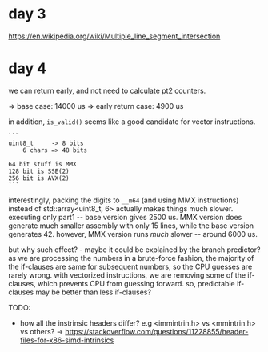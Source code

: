 
# day 3

https://en.wikipedia.org/wiki/Multiple_line_segment_intersection


# day 4


we can return early, and not need to calculate pt2 counters.

=> base case: 14000 us
=> early return case: 4900 us


in addition, `is_valid()` seems like a good candidate for vector instructions.

    ```
    uint8_t     -> 8 bits
        6 chars => 48 bits

    64 bit stuff is MMX
    128 bit is SSE(2)
    256 bit is AVX(2)
    ```

interestingly, packing the digits to `__m64` (and using MMX instructions) instead of std::array<uint8_t, 6> actually makes things much slower. executing only part1 -- base version gives 2500 us. MMX version does generate much smaller assembly with only 15 lines, while the base version generates 42. however, MMX version runs _much_ slower -- around 6000 us.

but why such effect?
    - maybe it could be explained by the branch predictor? as we are processing the numbers in a brute-force fashion, the majority of the if-clauses are same for subsequent numbers, so the CPU guesses are rarely wrong. with vectorized instructions, we are removing some of the if-clauses, which prevents CPU from guessing forward. so, predictable if-clauses may be better than less if-clauses?





TODO:
* how all the instrinsic headers differ? e.g <immintrin.h> vs <mmintrin.h> vs others?
    -> https://stackoverflow.com/questions/11228855/header-files-for-x86-simd-intrinsics
